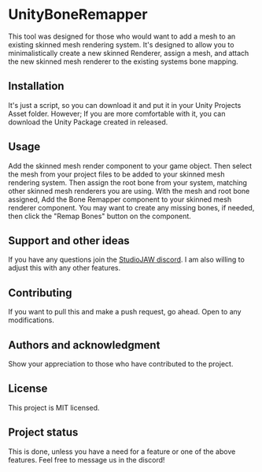 # UnityBoneRemapper
This tool was designed for those who would want to add a mesh to an existing skinned mesh rendering system. It's designed to allow you to minimalistically create a new skinned Renderer, assign a mesh, and attach the new skinned mesh renderer to the existing systems bone mapping.

## Installation
It's just a script, so you can download it and put it in your Unity Projects Asset folder. However; If you are more comfortable with it, you can download the Unity Package created in released.

## Usage
Add the skinned mesh render component to your game object. Then select the mesh from your project files to be added to your skinned mesh rendering system. Then assign the root bone from your system, matching other skinned mesh renderers you are using.
With the mesh and root bone assigned, Add the Bone Remapper component to your skinned mesh renderer component. You may want to create any missing bones, if needed, then click the "Remap Bones" button on the component.

## Support and other ideas
If you have any questions join the [StudioJAW discord](https://discord.studiojaw.com/). I am also willing to adjust this with any other features.

## Contributing
If you want to pull this and make a push request, go ahead. Open to any modifications.

## Authors and acknowledgment
Show your appreciation to those who have contributed to the project.

## License
This project is MIT licensed.

## Project status
This is done, unless you have a need for a feature or one of the above features.
Feel free to message us in the discord!